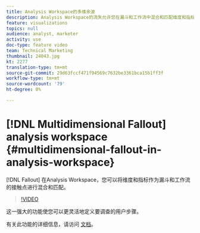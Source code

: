```yaml
---
title: Analysis Workspace的多维余波
description: Analysis Workspace的流失允许您在漏斗和工作流中混合和匹配维度和指标作为接触点。
feature: visualizations
topics: null
audience: analyst, marketer
activity: use
doc-type: feature video
team: Technical Marketing
thumbnail: 24043.jpg
kt: 2277
translation-type: tm+mt
source-git-commit: 29d63fccf471f94569c7632be3361bca15b1ff3f
workflow-type: tm+mt
source-wordcount: '79'
ht-degree: 0%

---
```



# [!DNL Multidimensional Fallout] analysis workspace {#multidimensional-fallout-in-analysis-workspace}

[!DNL Fallout] 在Analysis Workspace，您可以将维度和指标作为漏斗和工作流的接触点进行混合和匹配。

>[!VIDEO](https://video.tv.adobe.com/v/24043/?quality=12)

这一强大的功能使您可以更灵活地定义要调查的用户步骤。

有关此功能的详细信息，请访问 [文档](https://marketing.adobe.com/resources/help/en_US/analytics/analysis-workspace/configuring-interdimensional-fallout.html)。
